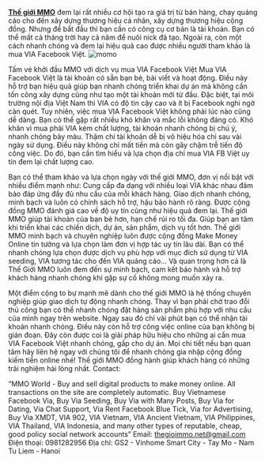 [**Thế giới MMO**](https://thegioimmo.net) đem lại rất nhiều cơ hội tạo ra giá trị từ bán hàng, chạy quảng cáo cho đến xây dựng thương hiệu cá nhân, xây dựng thương hiệu cộng đồng. Nhưng để bắt đầu thì bạn cần có công cụ cơ bản là tài khoản. Bạn có thể mất cả tháng trời hay cả năm để nuôi nick đã tạo. Ngoài ra, còn một cách nhanh chóng và đem lại hiệu quả cao được nhiều người tham khảo là mua VIA Facebook Việt.
![momo](https://hackmd.io/_uploads/ryupzvAnge.png)

Tấm vé khởi đầu MMO với dịch vụ mua VIA Facebook Việt
Mua VIA Facebook Việt là tài khoản có sẵn bạn bè, bài viết và hoạt động. Điều này hỗ trợ bạn hiệu quả giúp bạn nhanh chóng triển khai dự án mà không cần tốn công xây dựng cũng như tạo một tài khoản mới từ đầu. Đặc biệt, tại môi trường nội địa Việt Nam thì VIA có độ tin cậy cao và ít bị Facebook nghi ngờ càn quét.
Tuy nhiên, việc mua VIA Facebook Việt không phải lúc nào cũng dễ dàng. Bạn có thể gặp rất nhiều khó khăn và mắc lỗi không đáng có. Khó khăn vì mua phải VIA kém chất lượng, tài khoản nhanh chóng bị chú ý, nhanh chóng bảy màu. Thậm chí tài khoản dễ bị vô hiệu hóa chỉ sau vài ngày sử dụng. Điều này không chỉ mất tiền mà còn gây chậm trễ tiến độ công việc. Do đó, bạn cần tìm hiểu và lựa chọn địa chỉ mua VIA FB Việt uy tín đem lại chất lượng cao.

Bạn có thể tham khảo và lựa chọn ngày với thế giới MMO, đơn vị nổi bật với nhiều điểm mạnh như:
Cung cấp đa dạng với nhiều loại VIA khác nhau đảm bảo đáp ứng đầy đủ nhu cầu của mỗi khách hàng.
Giao dịch nhanh chóng, minh bạch và luôn có chính sách hỗ trợ, hậu bảo hành rõ ràng.
Được cộng đồng MMO đánh giá cao về độ uy tín cũng như hiệu quả đem lại.
Thế giới MMO giúp tài khoản của bạn bè hơn, hạn chế rủi ro tối đa. Giúp bạn an tâm khi triển khai các chiến dịch, dự án, sản phẩm, dịch vụ tốt hơn.
Thế giới MMO minh bạch và chuyên nghiệp luôn được cộng đồng Make Money Online tin tưởng và lựa chọn làm đơn vị hợp tác uy tín lâu dài. Bạn có thể nhanh chóng lựa chọn được dịch vụ phù hợp với mục đích sử dụng từ VIA seeding, VIA tương tác cho đến VIA quảng cáo… Và quan trọng hơn cả là Thế Giới MMO luôn đem đến sự minh bạch, cam kết bảo hành và hỗ trợ khách hàng nhanh chóng khi gặp sự cố không mong muốn xảy ra.

Một điểm cộng to bự mạnh mẽ dành cho thế giới MMO là hệ thống chuyên nghiệp giúp giao dịch tự động nhanh chóng. Thay vì bạn phải chờ trao đổi thủ công bạn có thể nhanh chóng đặt hàng sản phẩm phù hợp với nhu cầu của mình ngay trên website. Ngay sau đó chỉ vài phút bạn có thể nhận tài khoản nhanh chóng. Điều này còn hỗ trợ công việc online của bạn không bị gián đoạn. Đây còn được coi là giải pháp hữu hiệu cho những ai cần mua VIA Facebook Việt nhanh chóng, gấp cho dự án.
Mọi chi tiết nếu bạn quan tâm hãy liên hệ ngay với chúng tôi để nhanh chóng gia nhập cộng đồng kiếm tiền online nhé! Thế giới MMO đồng hành giúp khách hàng có những trải nghiệm hài lòng nhất.
Contact:

“MMO World - Buy and sell digital products to make money online. All transactions on the site are completely automatic. Buy Vietnamese Facebook Via, Buy Via Seeding, Buy Via with Many Posts, Buy Via for Dating, Via Chat Support, Via Rent Facebook Blue Tick, Via for Advertising, Buy Via XMDT, VIA 902, VIA Vietnam, VIA Ancient Vietnam, VIA Philippines, VIA Thailand, VIA Indonesia, and many other types of reputable, cheap, good policy social network accounts”
Email: thegioimmo.net@gmail.com
Điện thoại: 0981282956
Địa chỉ: GS2 - Vinhome Smart City - Tay Mo - Nam Tu Liem - Hanoi
